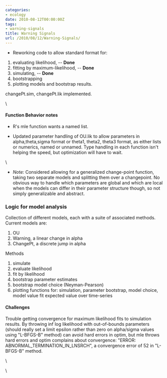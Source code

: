 ```yaml
---
categories:
- ecology
date: 2010-08-12T00:00:00Z
tags:
- warning-signals
title: Warning Signals
url: /2010/08/12/Warning-Signals/
---
```


-   Reworking code to allow standard format for:

1.  evaluating likelihood, -- **Done**
2.  fitting by maximum-likelihood, -- **Done**
3.  simulating, -- **Done**
4.  bootstrapping
5.  plotting models and bootstrap results.

changePt.sim, changePt.lik implemented.

\

#### Function Behavior notes

-   R's mle function wants a named list.

-   Updated parameter handling of OU.lik to allow parameters in
    alpha,theta,sigma format or theta1, theta2, theta3 format, as either
    lists or numerics, named or unnamed. Type handling in each function
    isn't helping the speed, but optimization will have to wait.

\

-   *Note:* Considered allowing for a generalized change-point function,
    taking two separate models and splitting them over a changepoint. No
    obvious way to handle which parameters are global and which are
    local when the models can differ in their parameter structure
    though, so not simply generalizable and abstract.

### Logic for model analysis

Collection of different models, each with a suite of associated methods.
Current models are:

1.  OU
2.  Warning, a linear change in alpha
3.  ChangePt, a discrete jump in alpha

Methods

1.  simulate
2.  evaluate likelihood
3.  fit by likelihood
4.  bootstrap parameter estimates
5.  bootstrap model choice (Neyman-Pearson)
6.  plotting functions for: simulation, parameter bootstrap, model
    choice, model value fit expected value over time-series

#### Challenges

Trouble getting convergence for maximum likelihood fits to simulation
results. By throwing inf log likelihood with out-of-bounds parameters
(should really set a limit epsilon rather than zero on alpha/sigma
values using "L-BFGS-B" method) can avoid hard errors in optim, but mle
throws hard errors and optim complains about convergence: "ERROR:
ABNORMAL\_TERMINATION\_IN\_LNSRCH", a convergence error of 52 in
"L-BFGS-B" method.

\

\

